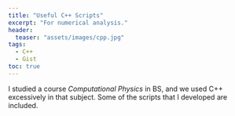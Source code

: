 ```yaml
---
title: "Useful C++ Scripts"
excerpt: "For numerical analysis."
header:
  teaser: "assets/images/cpp.jpg"
tags:
  - C++
  - Gist
toc: true
---
```


I studied a course *Computational Physics* in BS, and we used C++ excessively in that subject. Some of the scripts that I developed are included.

<script src="https://gist.github.com/MShirazAhmad/0d576849df069819ac23a5dea71c9593.js"></script>

<script src="https://gist.github.com/MShirazAhmad/6db60af95b659c0188a233c8b3b96742.js"></script>

<script src="https://gist.github.com/MShirazAhmad/426950796ce18ad3ac70c74940e34d25.js"></script>
